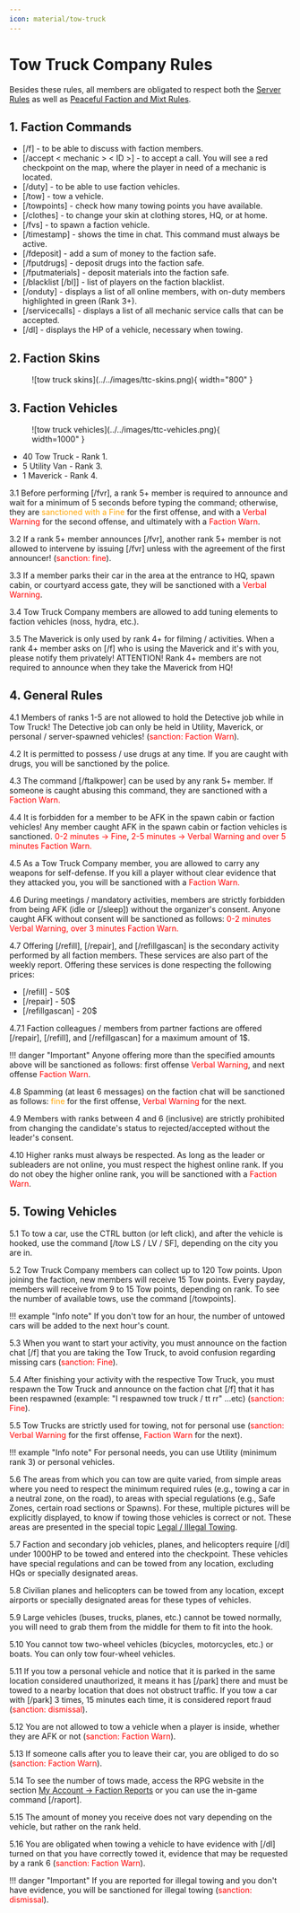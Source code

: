 ```yaml
---
icon: material/tow-truck
---
```


# Tow Truck Company Rules

Besides these rules, all members are obligated to respect both the [Server Rules](../..) as well as [Peaceful Faction and Mixt Rules](../peaceful-and-mixt-faction-rules.md).

## 1. Faction Commands

- <span style="color:var(--pink);">[/f]</span> - to be able to discuss with faction members.
- <span style="color:var(--pink);">[/accept < mechanic > < ID >]</span> - to accept a call. You will see a red checkpoint on the map, where the player in need of a mechanic is located.
- <span style="color:var(--pink);">[/duty]</span> - to be able to use faction vehicles.
- <span style="color:var(--pink);">[/tow]</span> - tow a vehicle.
- <span style="color:var(--pink);">[/towpoints]</span> - check how many towing points you have available.
- <span style="color:var(--pink);">[/clothes]</span> - to change your skin at clothing stores, HQ, or at home.
- <span style="color:var(--pink);">[/fvs]</span> - to spawn a faction vehicle.
- <span style="color:var(--pink);">[/timestamp]</span> - shows the time in chat. This command must always be active.
- <span style="color:var(--pink);">[/fdeposit]</span> - add a sum of money to the faction safe.
- <span style="color:var(--pink);">[/fputdrugs]</span> - deposit drugs into the faction safe.
- <span style="color:var(--pink);">[/fputmaterials]</span> - deposit materials into the faction safe.
- <span style="color:var(--pink);">[/blacklist [/bl]]</span> - list of players on the faction blacklist.
- <span style="color:var(--pink);">[/onduty]</span> - displays a list of all online members, with on-duty members highlighted in green (Rank 3+).
- <span style="color:var(--pink);">[/servicecalls]</span> - displays a list of all mechanic service calls that can be accepted.
- <span style="color:var(--pink);">[/dl]</span> - displays the HP of a vehicle, necessary when towing.

## 2. Faction Skins

<figure markdown="span">
    ![tow truck skins](../../images/ttc-skins.png){ width="800" }
</figure>

## 3. Faction Vehicles

<figure markdown="span">
    ![tow truck vehicles](../../images/ttc-vehicles.png){ width=1000" }
</figure>

- 40 Tow Truck - Rank 1.
- 5 Utility Van - Rank 3.
- 1 Maverick - Rank 4.

<span style="color:var(--pink);">3.1</span> Before performing [<span style="color:var(--pink);">/fvr</span>], a rank 5+ member is required to announce and wait for a minimum of 5 seconds before typing the command; otherwise, they are <span style="color:orange;">sanctioned with a Fine</span> for the first offense, and with a <span style="color:red;">Verbal Warning</span> for the second offense, and ultimately with a <span style="color:red;">Faction Warn</span>.

<span style="color:var(--pink);">3.2</span> If a rank 5+ member announces [<span style="color:var(--pink);">/fvr</span>], another rank 5+ member is not allowed to intervene by issuing [<span style="color:var(--pink);">/fvr</span>] unless with the agreement of the first announcer! (<span style="color:red;">sanction: fine</span>).

<span style="color:var(--pink);">3.3</span> If a member parks their car in the area at the entrance to HQ, spawn cabin, or courtyard access gate, they will be sanctioned with a <span style="color:red;">Verbal Warning</span>.

<span style="color:var(--pink);">3.4</span> Tow Truck Company members are allowed to add tuning elements to faction vehicles (noss, hydra, etc.).

<span style="color:var(--pink);">3.5</span> The Maverick is only used by rank 4+ for filming / activities. When a rank 4+ member asks on [<span style="color:var(--pink);">/f</span>] who is using the Maverick and it's with you, please notify them privately! ATTENTION! Rank 4+ members are not required to announce when they take the Maverick from HQ!

## 4. General Rules

<span style="color:var(--pink);">4.1</span> Members of ranks 1-5 are not allowed to hold the Detective job while in Tow Truck! The Detective job can only be held in Utility, Maverick, or personal / server-spawned vehicles! (<span style="color:red;">sanction: Faction Warn</span>).

<span style="color:var(--pink);">4.2</span> It is permitted to possess / use drugs at any time. If you are caught with drugs, you will be sanctioned by the police.

<span style="color:var(--pink);">4.3</span> The command [<span style="color:var(--pink);">/ftalkpower</span>] can be used by any rank 5+ member. If someone is caught abusing this command, they are sanctioned with a <span style="color:red;">Faction Warn.</span>

<span style="color:var(--pink);">4.4</span> It is forbidden for a member to be AFK in the spawn cabin or faction vehicles! Any member caught AFK in the spawn cabin or faction vehicles is sanctioned. <span style="color:red;">0-2 minutes -> Fine</span>, <span style="color:red;">2-5 minutes -> Verbal Warning and over 5 minutes Faction Warn.</span>

<span style="color:var(--pink);">4.5</span> As a Tow Truck Company member, you are allowed to carry any weapons for self-defense. If you kill a player without clear evidence that they attacked you, you will be sanctioned with a <span style="color:red;">Faction Warn.</span>

<span style="color:var(--pink);">4.6</span> During meetings / mandatory activities, members are strictly forbidden from being AFK (idle or [/sleep]) without the organizer's consent. Anyone caught AFK without consent will be sanctioned as follows: <span style="color:red;">0-2 minutes Verbal Warning, over 3 minutes Faction Warn.</span>

<span style="color:var(--pink);">4.7</span> Offering [<span style="color:var(--pink);">/refill</span>], [<span style="color:var(--pink);">/repair</span>], and [<span style="color:var(--pink);">/refillgascan</span>] is the secondary activity performed by all faction members. These services are also part of the weekly report. Offering these services is done respecting the following prices:

- [<span style="color:var(--pink);">/refill</span>] - 50$
- [<span style="color:var(--pink);">/repair</span>] - 50$ 
- [<span style="color:var(--pink);">/refillgascan</span>] - 20$

<span style="color:var(--pink);">4.7.1</span> Faction colleagues / members from partner factions are offered [<span style="color:var(--pink);">/repair</span>], [<span style="color:var(--pink);">/refill</span>], and [<span style="color:var(--pink);">/refillgascan</span>] for a <span style="color:var(--green);">maximum amount of 1$.</span>

!!! danger "Important"
    Anyone offering more than the specified amounts above will be sanctioned as follows: first offense <span style="color:red;">Verbal Warning</span>, and next offense <span style="color:red;">Faction Warn</span>.

<span style="color:var(--pink);">4.8</span> Spamming (at least 6 messages) on the faction chat will be sanctioned as follows: <span style="color:orange;">fine</span> for the first offense, <span style="color:red;">Verbal Warning</span> for the next.

<span style="color:var(--pink);">4.9</span> Members with ranks between 4 and 6 (inclusive) are strictly prohibited from changing the candidate's status to rejected/accepted without the leader's consent.

<span style="color:var(--pink);">4.10</span> Higher ranks must always be respected. As long as the leader or subleaders are not online, you must respect the highest online rank. If you do not obey the higher online rank, you will be sanctioned with a <span style="color:red;">Faction Warn</span>.

## 5. Towing Vehicles

<span style="color:var(--pink);">5.1</span> To tow a car, use the CTRL button (or left click), and after the vehicle is hooked, use the command [<span style="color:var(--pink);">/tow LS / LV / SF</span>], depending on the city you are in.

<span style="color:var(--pink);">5.2</span> Tow Truck Company members can collect up to 120 Tow points. Upon joining the faction, new members will receive 15 Tow points. Every payday, members will receive from 9 to 15 Tow points, depending on rank. To see the number of available tows, use the command [<span style="color:var(--pink);">/towpoints</span>].

!!! example "Info note"
    If you don't tow for an hour, the number of untowed cars will be added to the next hour's count.

<span style="color:var(--pink);">5.3</span> When you want to start your activity, you must announce on the faction chat [<span style="color:var(--pink);">/f</span>] that you are taking the Tow Truck, to avoid confusion regarding missing cars (<span style="color:red;">sanction: Fine</span>).

<span style="color:var(--pink);">5.4</span> After finishing your activity with the respective Tow Truck, you must respawn the Tow Truck and announce on the faction chat [<span style="color:var(--pink);">/f</span>] that it has been respawned (example: "I respawned tow truck / tt rr" ...etc) (<span style="color:red;">sanction: Fine</span>).

<span style="color:var(--pink);">5.5</span> Tow Trucks are strictly used for towing, not for personal use (<span style="color:red;">sanction: Verbal Warning</span> for the first offense, <span style="color:red;">Faction Warn</span> for the next).

!!! example "Info note"
    For personal needs, you can use Utility (minimum rank 3) or personal vehicles.

<span style="color:var(--pink);">5.6</span> The areas from which you can tow are quite varied, from simple areas where you need to respect the minimum required rules (e.g., towing a car in a neutral zone, on the road), to areas with special regulations (e.g., Safe Zones, certain road sections or Spawns). For these, multiple pictures will be explicitly displayed, to know if towing those vehicles is correct or not. These areas are presented in the special topic [Legal / Illegal Towing](https://forum.b-zone.ro/topic/386771--).

<span style="color:var(--pink);">5.7</span> Faction and secondary job vehicles, planes, and helicopters require [<span style="color:var(--pink);">/dl</span>] under 1000HP to be towed and entered into the checkpoint. These vehicles have special regulations and can be towed from any location, excluding HQs or specially designated areas.

<span style="color:var(--pink);">5.8</span> Civilian planes and helicopters can be towed from any location, except airports or specially designated areas for these types of vehicles.

<span style="color:var(--pink);">5.9</span> Large vehicles (buses, trucks, planes, etc.) cannot be towed normally, you will need to grab them from the middle for them to fit into the hook.

<span style="color:var(--pink);">5.10</span> You cannot tow two-wheel vehicles (bicycles, motorcycles, etc.) or boats. You can only tow four-wheel vehicles.

<span style="color:var(--pink);">5.11</span> If you tow a personal vehicle and notice that it is parked in the same location considered unauthorized, it means it has [<span style="color:var(--pink);">/park</span>] there and must be towed to a nearby location that does not obstruct traffic. If you tow a car with [<span style="color:var(--pink);">/park</span>] 3 times, 15 minutes each time, it is considered report fraud (<span style="color:red;">sanction: dismissal</span>).

<span style="color:var(--pink);">5.12</span> You are not allowed to tow a vehicle when a player is inside, whether they are AFK or not (<span style="color:red;">sanction: Faction Warn</span>).

<span style="color:var(--pink);">5.13</span> If someone calls after you to leave their car, you are obliged to do so (<span style="color:red;">sanction: Faction Warn</span>).

<span style="color:var(--pink);">5.14</span> To see the number of tows made, access the RPG website in the section [My Account -> Faction Reports](https://www.rpg.b-zone.ro/account/factionReports) or you can use the in-game command [<span style="color:var(--pink);">/raport</span>].

<span style="color:var(--pink);">5.15</span> The amount of money you receive does not vary depending on the vehicle, but rather on the rank held.

<span style="color:var(--pink);">5.16</span> You are obligated when towing a vehicle to have evidence with [<span style="color:var(--pink);">/dl</span>] turned on that you have correctly towed it, evidence that may be requested by a rank 6 (<span style="color:red;">sanction: Faction Warn</span>).

!!! danger "Important"
    If you are reported for illegal towing and you don't have evidence, you will be sanctioned for illegal towing (<span style="color:red;">sanction: dismissal</span>).


